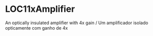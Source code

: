 # LOC11xAmplifier
An optically insulated amplifier with 4x gain / Um amplificador isolado opticamente com ganho de 4x
